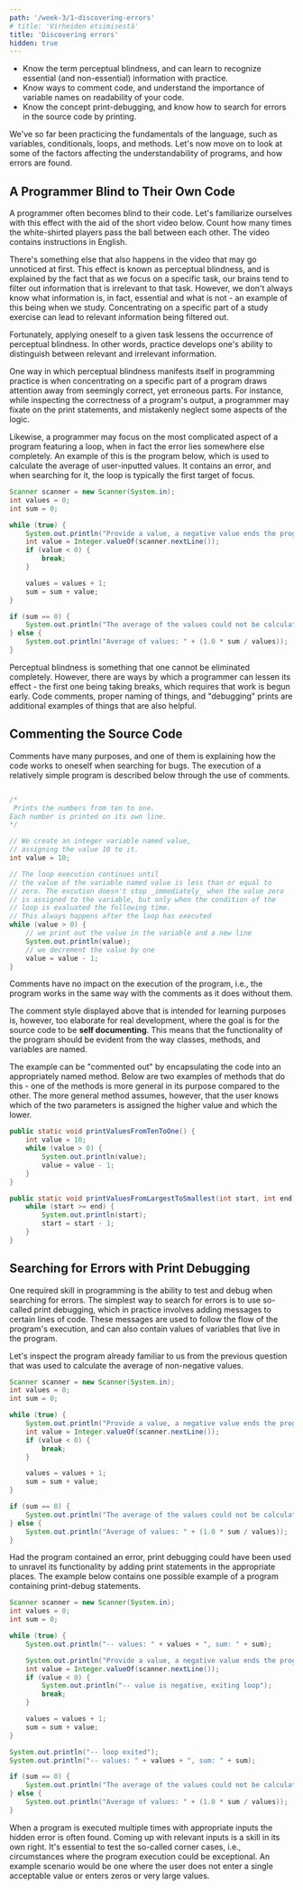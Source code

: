 ```yaml
---
path: '/week-3/1-discovering-errors'
# title: 'Virheiden etsimisestä'
title: 'Discovering errors'
hidden: true
---
```


<!-- <text-box variant='learningObjectives' name='Oppimistavoitteet'> -->
<text-box variant='learningObjectives' name='Learning Objectives'>

 - Know the term perceptual blindness, and can learn to recognize essential (and non-essential) information with practice.
 - Know ways to comment code, and understand the importance of variable names on readability of your code.
 - Know the concept print-debugging, and know how to search for errors in the source code by printing.

</text-box>

<!-- Olemme tähän mennessä harjoitelleet ohjelmointikielen perusrakenteiden kuten muuttujien, ehtolauseiden, toistolauseiden ja metodien käyttöä. Tutustutaan seuraavaksi lyhyesti ohjelmien ymmärrettävyyteen vaikuttaviin tekijöihin sekä virheiden etsimiseen. -->

We've so far been practicing the fundamentals of the language, such as variables, conditionals, loops, and methods. Let's now move on to look at some of the factors affecting the understandability of programs, and how errors are found.

<!-- ## Ohjelmoija sokeutuu koodilleen -->

## A Programmer Blind to Their Own Code

<!-- Ohjelmoija sokeutuu omalle koodilleen. Tutustutaan tähän efektiin alla olevan lyhyen videon avulla. Laske alla olevalta videolta kuinka monta kertaa valkopaitaiset pelaajat syöttävät palloa toisilleen. Videossa on mukana englanninkieliset ohjeistukset. -->

A programmer often becomes blind to their code. Let's familiarize ourselves with this effect with the aid of the short video below. Count how many times the white-shirted players pass the ball between each other. The video contains instructions in English.

<youtube id="Ahg6qcgoay4"></youtube>

<!-- Videossa tapahtuu jotain muutakin, mutta tämä saattaa jäädä aluksi huomaamatta. Tätä efektiä kutsutaan tahattomaksi sokeudeksi (inattentional blindness). Tahaton sokeus selittyy sillä, että keskittyessämme tiettyyn tehtävään, aivomme pyrkivät suodattamaan tehtävän kannalta epäoleellista tietoa. Emme kuitenkaan aina tiedä -- esimerkiksi opiskellessamme -- mikä osa tiedosta on oleellista ja mikä osa epäoleellista, mutta keskittyminen tiettyyn osaan opiskelutehtävää voi silti johtaa tilanteeseen, missä osa relevantista osasta suodattuu pois. -->

There's something else that also happens in the video that may go unnoticed at first. This effect is known as perceptual blindness, and is explained by the fact that as we focus on a specific task, our brains tend to filter out information that is irrelevant to that task. However, we don't always know what information is, in fact, essential and what is not - an example of this being when we study. Concentrating on a specific part of a study exercise can lead to relevant information being filtered out.

<!-- Onneksi kuitenkin tehtävään harjaantuminen vähentää tahattoman sokeuden ilmentymistä -- toisin sanoen, harjoittelu kehittää oleellisten ja epäoleellisten asioiden erottelukykyä. -->

Fortunately, applying oneself to a given task lessens the occurrence of perceptual blindness. In other words, practice develops one's ability to distinguish between relevant and irrelevant information.

<!-- Ohjelmoinnin harjoittelun kannalta tahaton sokeus näkyy muunmuassa siinä, että tiettyyn ohjelman osaan keskittyminen vie huomiota muista osista, jotka saattavat mielessä tällöin näyttää oikeellisilta vaikka niissä olisi virhe. Esimerkiksi ohjelman tulostuksen oikeellisuutta tarkasteltaessa ohjelmoija saattaa keskittyä tulostuslauseisiin ja vahingossa jättää osan logiikasta huomioimatta. -->

One way in which perceptual blindness manifests itself in programming practice is when concentrating on a specific part of a program draws attention away from seemingly correct, yet erroneous parts. For instance, while inspecting the correctness of a program's output, a programmer may fixate on the print statements, and mistakenly neglect some aspects of the logic.

<!--
Vastaavasti toistolauseen sisältävässä ohjelmassa olevaa virhettä etsiessä ohjelmoija saattaa keskittyä monimutkaisimpaan asiaan ensin, vaikka virhe on täysin muualla. Esimerkkinä alla oleva käyttäjän syötteiden keskiarvon laskemiseen tarkoitettu ohjelma, jossa on virhe -- virheen etsinnässä tyypillisesti keskitytään ensin toistolauseeseen. -->

Likewise, a programmer may focus on the most complicated aspect of a program featuring a loop, when in fact the error lies somewhere else completely. An example of this is the program below, which is used to calculate the average of user-inputted values. It contains an error, and when searching for it, the loop is typically the first target of focus.

<!-- ```java
Scanner lukija = new Scanner(System.in);
int lukuja = 0;
int summa = 0;

while (true) {
    System.out.println("Syötä luku, negatiivinen luku lopettaa");
    int luku = Integer.valueOf(lukija.nextLine());
    if (luku < 0) {
        break;
    }

    lukuja = lukuja + 1;
    summa = summa + luku;
}

if (summa == 0) {
    System.out.println("Lukujen keskiarvoa ei voitu laskea.");
} else {
    System.out.println("Lukujen keskiarvo: " + (1.0 * summa / lukuja));
}
``` -->

```java
Scanner scanner = new Scanner(System.in);
int values = 0;
int sum = 0;

while (true) {
    System.out.println("Provide a value, a negative value ends the program");
    int value = Integer.valueOf(scanner.nextLine());
    if (value < 0) {
        break;
    }

    values = values + 1;
    sum = sum + value;
}

if (sum == 0) {
    System.out.println("The average of the values could not be calculated.");
} else {
    System.out.println("Average of values: " + (1.0 * sum / values));
}
```

<quiz id="4f6de7ae-549b-561b-90d4-1dd4ff199c49"></quiz>

<!-- Tahaton sokeus on asia, jota ei voi varsinaisesti kytkeä pois päältä. Ohjelmoija voi kuitenkin muutamien kikkojen avulla vähentää sen esiintymistä -- näistä ensimmäinen on taukojen pitäminen, joka luonnollisesti vaatii työn ajoissa aloittamisen. Lisäksi esimerkiksi koodin kommentointi, nimentä ja "debug"-tulosteet auttavat myös. -->

Perceptual blindness is something that one cannot be eliminated completely. However, there are ways by which a programmer can lessen its effect - the first one being taking breaks, which requires that work is begun early. Code comments, proper naming of things, and "debugging" prints are additional examples of things that are also helpful.

<!-- ## Lähdekoodin kommentointi -->

## Commenting the Source Code

<!-- Kommenteilla on useita käyttötarkoituksia, joista yksi on ohjelman toiminnallisuuden itselleen selittämiseen esimerkiksi virhettä etsittäessä. Alla melko yksinkertaisen ohjelman suoritus on kuvattu auki kommentein. -->

Comments have many purposes, and one of them is explaining how the code works to oneself when searching for bugs. The execution of a relatively simple program is described below through the use of comments.

<!-- ```java
/*
Tulostaa luvut kymmenestä yhteen. Jokainen
luku tulostetaan omalle rivilleen.
*/

// Luodaan kokonaislukutyyppinen muuttuja nimeltä
// luku, johon asetetaan arvo 10.
int luku = 10;

// Toistolauseen lohkon suoritusta jatketaan kunnes
// muuttujan luku arvo on nolla tai pienempi kuin nolla.
// Suoritus ei lopu _heti_ kun muuttujaan luku asetetaan
// arvo nolla, vaan vasta kun toistolauseen ehtolauseke
// evaluoidaan seuraavan kerran. Tämä tapahtuu aina lohkon
// suorituksen jälkeen.
while (luku > 0) {
    // tulostetaan muuttujassa luku oleva arvo sekä rivinvaihto
    System.out.println(luku);
    // vähennetään yksi luku-muuttujan arvosta
    luku = luku - 1;
}
``` -->

```java

/*
 Prints the numbers from ten to one.
Each number is printed on its own line.
*/

// We create an integer variable named value,
// assigning the value 10 to it.
int value = 10;

// The loop execution continues until
// the value of the variable named value is less than or equal to
// zero. The excution doesn't stop _immediately_ when the value zero
// is assigned to the variable, but only when the condition of the
// loop is evaluated the following time.
// This always happens after the loop has executed
while (value > 0) {
    // we print out the value in the variable and a new line
    System.out.println(value);
    // we decrement the value by one
    value = value - 1;
}
```

<!-- Kommentit eivät vaikuta ohjelman suoritukseen, eli ohjelma toimii kommenttien kanssa täysin samalla tavalla kuin ilman kommentteja. -->

Comments have no impact on the execution of the program, i.e., the program works in the same way with the comments as it does without them.

<!-- Edellä käytetty ohjelmoinnin opetteluun tarkoitettu kommentointityyli on toistaalta ohjelmistokehityksene kelpaamaton hyvin raskas. Ohjelmistoja rakennettaessa pyritään siihen, että **lähdekoodi kommentoi itse itsensä**. Tämä tarkoittaa sitä, että ohjelman toiminnallisuus tulee ilmi luokkien, metodien ja muuttujien nimistä. -->

The comment style displayed above that is intended for learning purposes is, however, too elaborate for real development, where the goal is for the source code to be **self documenting**. This means that the functionality of the program should be evident from the way classes, methods, and variables are named.

<!--
Esimerkki voidaan "kommentoida" kapseloimalla ohjelmakoodi sopivasti nimettyn metodin sisään. Alla on kaksi esimerkkiä yllä olevan koodin kapseloivista metodeista -- toinen metodeista on hieman yleiskäyttöisempi kuin toinen. Toisaalta, jälkimmäisessä metodissa oletetaan, että käyttäjä tietää kumpaan parametreista asetetaan isompi ja kumpaan pienempi luku. -->

The example can be "commented out" by encapsulating the code into an appropriately named method. Below are two examples of methods that do this - one of the methods is more general in its purpose compared to the other. The more general method assumes, however, that the user knows which of the two parameters is assigned the higher value and which the lower.

<!-- ```java
public static void tulostaLuvutKymmenestaYhteen() {
    int luku = 10;
    while (luku > 0) {
        System.out.println(luku);
        luku = luku - 1;
    }
}
```

```java
public static void tulostaLuvutIsoimmastaPienimpaan(int mista, int mihin) {
    while (mista >= mihin) {
        System.out.println(mista);
        mista = mista - 1;
    }
}
``` -->

```java
public static void printValuesFromTenToOne() {
    int value = 10;
    while (value > 0) {
        System.out.println(value);
        value = value - 1;
    }
}
```

```java
public static void printValuesFromLargestToSmallest(int start, int end) {
    while (start >= end) {
        System.out.println(start);
        start = start - 1;
    }
}
```

<!-- ## Virheiden etsintä print-debuggauksella -->

## Searching for Errors with Print Debugging

<!-- Eräs ohjelmoinnissa tarvittava taito on testaus- ja debuggaustaito, jota käytetään virheiden etsimisessä. Yksinkertaisin tapa ohjelmissa olevien virheiden etsimiseen on ns. print-debuggaus, joka käytännössä tarkoittaa rivikohtaista viestien lisäämistä. Viestejä käytetään ohjelman suorituksen seuraamiseen, ja viestit voivat sisältää myös ohjelmassa olevien muuttujien arvot. -->

One required skill in programming is the ability to test and debug when searching for errors. The simplest way to search for errors is to use so-called print debugging, which in practice involves adding messages to certain lines of code. These messages are used to follow the flow of the program's execution, and can also contain values of variables that live in the program.

<!-- Tarkastellaan alla olevaa edellisestä kyselystäkin tuttua ohjelmaa, jota käytetään ei-negatiivisten lukujen keskiarvon laskemiseen. -->

Let's inspect the program already familiar to us from the previous question that was used to calculate the average of non-negative values.

<!-- ```java
Scanner lukija = new Scanner(System.in);
int lukuja = 0;
int summa = 0;

while (true) {
    System.out.println("Syötä luku, negatiivinen luku lopettaa");
    int luku = Integer.valueOf(lukija.nextLine());
    if (luku < 0) {
        break;
    }

    lukuja = lukuja + 1;
    summa = summa + luku;
}

if (summa == 0) {
    System.out.println("Lukujen keskiarvoa ei voitu laskea.");
} else {
    System.out.println("Lukujen keskiarvo: " + (1.0 * summa / lukuja));
}
``` -->

```java
Scanner scanner = new Scanner(System.in);
int values = 0;
int sum = 0;

while (true) {
    System.out.println("Provide a value, a negative value ends the program");
    int value = Integer.valueOf(scanner.nextLine());
    if (value < 0) {
        break;
    }

    values = values + 1;
    sum = sum + value;
}

if (sum == 0) {
    System.out.println("The average of the values could not be calculated.");
} else {
    System.out.println("Average of values: " + (1.0 * sum / values));
}
```

<!-- Mikäli ohjelmassa olisi virhe, print-debuggauksella ohjelman toimintaa voisi purkaa lisäämällä print-komentoja sopiviin kohtiin. Alla olevassa esimerkissä on eräs mahdollinen esimerkki print-debuggauskomentoja sisältävästä ohjelmasta. -->

Had the program contained an error, print debugging could have been used to unravel its functionality by adding print statements in the appropriate places. The example below contains one possible example of a program containing print-debug statements.

<!--
```java
Scanner lukija = new Scanner(System.in);
int lukuja = 0;
int summa = 0;

while (true) {
    System.out.println("-- lukuja: " + lukuja + ", summa: " + summa);

    System.out.println("Syötä luku, negatiivinen luku lopettaa");
    int luku = Integer.valueOf(lukija.nextLine());
    System.out.println("-- syötetty luku: " + luku);
    if (luku < 0) {
        System.out.println("-- luku negatiivinen, poistutaan toistolauseesta");
        break;
    }

    lukuja = lukuja + 1;
    summa = summa + luku;
}

System.out.println("-- toistolauseesta poistuttu");
System.out.println("-- lukuja: " + lukuja + ", summa: " + summa);

if (summa == 0) {
    System.out.println("Lukujen keskiarvoa ei voitu laskea.");
} else {
    System.out.println("Lukujen keskiarvo: " + (1.0 * summa / lukuja));
}
``` -->

```java
Scanner scanner = new Scanner(System.in);
int values = 0;
int sum = 0;

while (true) {
    System.out.println("-- values: " + values + ", sum: " + sum);

    System.out.println("Provide a value, a negative value ends the program");
    int value = Integer.valueOf(scanner.nextLine());
    if (value < 0) {
        System.out.println("-- value is negative, exiting loop");
        break;
    }

    values = values + 1;
    sum = sum + value;
}

System.out.println("-- loop exited");
System.out.println("-- values: " + values + ", sum: " + sum);

if (sum == 0) {
    System.out.println("The average of the values could not be calculated.");
} else {
    System.out.println("Average of values: " + (1.0 * sum / values));
}
```

<!-- Kun ohjelman suorittaa useampaan otteeseen sopivilla syötteillä, ohjelmasta löytynee siinä piilevä virhe. Sopivien syötteiden keksiminen on myös oma taitonsa -- tärkeää on pyrkiä tarkastelemaan ns. corner caseja, eli tilanteita, joissa ohjelman suoritus voisi olla poikkeava. Tällaisia tilanteita ovat esimerkiksi tilanne, missä käyttäjä ei syötä yhtään hyväksyttävää lukua, käyttäjä syöttää pelkkiä nollia, tai käyttäjä syöttää hyvin isoja lukuja. -->

When a program is executed multiple times with appropriate inputs the hidden error is often found. Coming up with relevant inputs is a skill in its own right. It's essential to test the so-called corner cases, i.e., circumstances where the program execution could be exceptional. An example scenario would be one where the user does not enter a single acceptable value or enters zeros or very large values.

<quiz id="80626f3b-c1e4-58b6-9e78-49a60baf81e7"></quiz>
